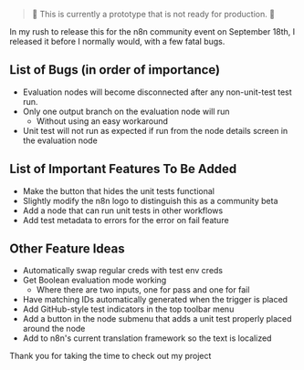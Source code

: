 > 🛑 This is currently a prototype that is not ready for production. 🛑

In my rush to release this for the n8n community event on September 18th, I released it before I normally would, with a few fatal bugs.

## List of Bugs (in order of importance)
- Evaluation nodes will become disconnected after any non-unit-test test run.
- Only one output branch on the evaluation node will run
  - Without using an easy workaround
- Unit test will not run as expected if run from the node details screen in the evaluation node

## List of Important Features To Be Added
- Make the button that hides the unit tests functional
- Slightly modify the n8n logo to distinguish this as a community beta
- Add a node that can run unit tests in other workflows
- Add test metadata to errors for the error on fail feature

## Other Feature Ideas
- Automatically swap regular creds with test env creds
- Get Boolean evaluation mode working
  - Where there are two inputs, one for pass and one for fail
- Have matching IDs automatically generated when the trigger is placed
- Add GitHub-style test indicators in the top toolbar menu
- Add a button in the node submenu that adds a unit test properly placed around the node
- Add to n8n's current translation framework so the text is localized 

Thank you for taking the time to check out my project

